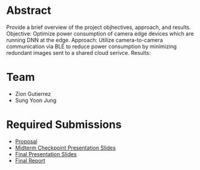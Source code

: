 # Abstract

Provide a brief overview of the project objhectives, approach, and results.
Objective: Optimize power consumption of camera edge devices which are running DNN at the edge.
Approach: Utilize camera-to-camera communication via BLE to reduce power consumption by minimizing redundant images sent to a shared cloud serivce. 
Results: 

# Team

* Zion Gutierrez
* Sung Yoon Jung

# Required Submissions

* [Proposal](proposal)
* [Midterm Checkpoint Presentation Slides](http://)
* [Final Presentation Slides](http://)
* [Final Report](report)
